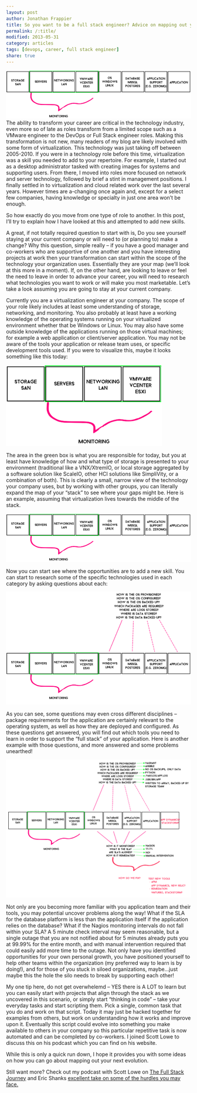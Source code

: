 ```yaml
---
layout: post
author: Jonathan Frappier
title: So you want to be a full stack engineer? Advice on mapping out your career.
permalink: /:title/
modified: 2013-05-31
category: articles
tags: [devops, career, full stack engineer]
share: true
---
```

<img src="/images/fulls/fuller-stack.png" class="fit image"> The ability to transform your career are critical in the technology industry, even more so of late as roles transform from a limited scope such as a VMware engineer to the DevOps or Full Stack engineer roles. Making this transformation is not new, many readers of my blog are likely involved with some form of virtualization. This technology was just taking off between 2005-2010. If you were in a technology role before this time, virtualization was a skill you needed to add to your repertoire. For example, I started out as a desktop administrator tasked with creating images for systems and supporting users. From there, I moved into roles more focused on network and server technology, followed by brief a stint in management positions. I finally settled in to virtualization and cloud related work over the last several years. However times are a-changing once again and, except for a select few companies, having knowledge or specialty in just one area won’t be enough.

So how exactly do you move from one type of role to another. In this post, I’ll try to explain how I have looked at this and attempted to add new skills.

A great, if not totally required question to start with is, Do you see yourself staying at your current company or will need to (or planning to) make a change? Why this question, simple really – if you have a good manager and co-workers who are supportive of one another and you have interesting projects at work then your transformation can start within the scope of the technology your organization uses. Essentially they are your map (we’ll look at this more in a moment). If, on the other hand, are looking to leave or feel the need to leave in order to advance your career, you will need to research what technologies you want to work or will make you most marketable. Let’s take a look assuming you are going to stay at your current company.

Currently you are a virtualization engineer at your company. The scope of your role likely includes at least some understanding of storage, networking, and monitoring. You also probably at least have a working knowledge of the operating systems running on your virtualized environment whether that be Windows or Linux. You may also have some outside knowledge of the applications running on those virtual machines; for example a web application or client/server application. You may not be aware of the tools your application or release team uses, or specific development tools used. If you were to visualize this, maybe it looks something like this today:

<img src="/images/fulls/today.png" class="fit image">

The area in the green box is what you are responsible for today, but you at least have knowledge of how and what type of storage is presented to your environment (traditional like a VNX/XtremIO, or local storage aggregated by a software solution like ScaleIO, other HCI solutions like SimpliVity, or a combination of both). This is clearly a small, narrow view of the technology your company uses, but by working with other groups, you can literally expand the map of your “stack” to see where your gaps might be. Here is an example, assuming that virtualization lives towards the middle of the stack.

<img src="/images/fulls/fuller-stack.png" class="fit image">

Now you can start see where the opportunities are to add a new skill.  You can start to research some of the specific technologies used in each category by asking questions about each:

<img src="/images/fulls/questions.png" class="fit image">

As you can see, some questions may even cross different disciplines – package requirements for the application are certainly relevant to the operating system, as well as how they are deployed and configured. As these questions get answered, you will find out which tools you need to learn in order to support the “full stack” of your application. Here is another example with those questions, and more answered and some problems unearthed!

<img src="/images/fulls/tools.png" class="fit image">

Not only are you becoming more familiar with you application team and their tools, you may potential uncover problems along the way! What if the SLA for the database platform is less than the application itself if the application relies on the database? What if the Nagios monitoring intervals do not fall within your SLA? A 5 minute check interval may seem reasonable, but a single outage that you are not notified about for 5 minutes already puts you at 99.99% for the entire month, and with manual intervention required that could easily add more time to the outage. Not only have you identified opportunities for your own personal growth, you have positioned yourself to help other teams within the organization (my preferred way to learn is by doing!), and for those of you stuck in siloed organizations, maybe…just maybe this the hole the silo needs to break by supporting each other!

My one tip here, do not get overwhelemd – YES there is A LOT to learn but you can easily start with projects that align through the stack as we uncovered in this scenario, or simply start “thinking in code” – take your everyday tasks and start scripting them. Pick a single, common task that you do and work on that script. Today it may just be hacked together for examples from others, but work on understanding how it works and improve upon it. Eventually this script could evolve into something you make available to others in your company so this particular repetitive task is now automated and can be completed by co-workers. I joined Scott Lowe to discuss this on his podcast which you can find on his website.

While this is only a quick run down, I hope it provides you with some ideas on how you can go about mapping out your next evolution.

Still want more? Check out my podcast with Scott Lowe on <a href="https://itunes.apple.com/us/podcast/the-full-stack-journey/id1073172158?mt=2&i=369510786">The Full Stack Journey</a> and Eric Shanks <a href="http://theithollow.com/2016/05/31/wanna-full-stack-engineer/">excellent take on some of the hurdles you may face.</a>